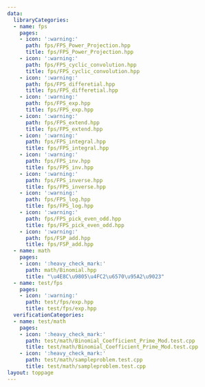 ```yaml
---
data:
  libraryCategories:
  - name: fps
    pages:
    - icon: ':warning:'
      path: fps/FPS_Power_Projection.hpp
      title: fps/FPS_Power_Projection.hpp
    - icon: ':warning:'
      path: fps/FPS_cyclic_convolution.hpp
      title: fps/FPS_cyclic_convolution.hpp
    - icon: ':warning:'
      path: fps/FPS_differetial.hpp
      title: fps/FPS_differetial.hpp
    - icon: ':warning:'
      path: fps/FPS_exp.hpp
      title: fps/FPS_exp.hpp
    - icon: ':warning:'
      path: fps/FPS_extend.hpp
      title: fps/FPS_extend.hpp
    - icon: ':warning:'
      path: fps/FPS_integral.hpp
      title: fps/FPS_integral.hpp
    - icon: ':warning:'
      path: fps/FPS_inv.hpp
      title: fps/FPS_inv.hpp
    - icon: ':warning:'
      path: fps/FPS_inverse.hpp
      title: fps/FPS_inverse.hpp
    - icon: ':warning:'
      path: fps/FPS_log.hpp
      title: fps/FPS_log.hpp
    - icon: ':warning:'
      path: fps/FPS_pick_even_odd.hpp
      title: fps/FPS_pick_even_odd.hpp
    - icon: ':warning:'
      path: fps/FSP_add.hpp
      title: fps/FSP_add.hpp
  - name: math
    pages:
    - icon: ':heavy_check_mark:'
      path: math/Binomial.hpp
      title: "\u4E8C\u9805\u4FC2\u6570\u95A2\u9023"
  - name: test/fps
    pages:
    - icon: ':warning:'
      path: test/fps/exp.hpp
      title: test/fps/exp.hpp
  verificationCategories:
  - name: test/math
    pages:
    - icon: ':heavy_check_mark:'
      path: test/math/Binomial_Coefficient_Prime_Mod.test.cpp
      title: test/math/Binomial_Coefficient_Prime_Mod.test.cpp
    - icon: ':heavy_check_mark:'
      path: test/math/sampleproblem.test.cpp
      title: test/math/sampleproblem.test.cpp
layout: toppage
---
```


